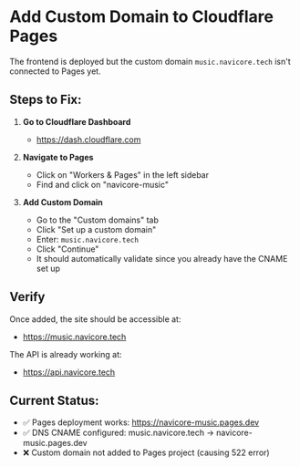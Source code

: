 # Add Custom Domain to Cloudflare Pages

The frontend is deployed but the custom domain `music.navicore.tech` isn't connected to Pages yet.

## Steps to Fix:

1. **Go to Cloudflare Dashboard**
   - https://dash.cloudflare.com

2. **Navigate to Pages**
   - Click on "Workers & Pages" in the left sidebar
   - Find and click on "navicore-music"

3. **Add Custom Domain**
   - Go to the "Custom domains" tab
   - Click "Set up a custom domain"
   - Enter: `music.navicore.tech`
   - Click "Continue"
   - It should automatically validate since you already have the CNAME set up

## Verify

Once added, the site should be accessible at:
- https://music.navicore.tech

The API is already working at:
- https://api.navicore.tech

## Current Status:
- ✅ Pages deployment works: https://navicore-music.pages.dev
- ✅ DNS CNAME configured: music.navicore.tech → navicore-music.pages.dev
- ❌ Custom domain not added to Pages project (causing 522 error)